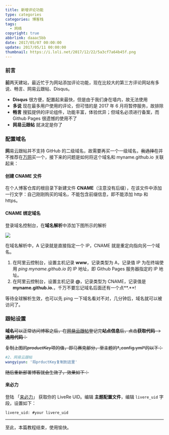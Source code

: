 ```yaml
---
title: 新增评论功能
type: categories
categories: 博客栈
tags:
  - 网络
copyright: true
abbrlink: daaac5bb
date: 2017/05/07 00:00:00
update: 2017/05/11 00:00:00
thumbnail: https://i.loli.net/2017/12/22/5a3cf7a64b45f.png
---
```


### 前言

**前**两天建站，最近忙于为网站添加评论功能，现在比较大的第三方评论网站有多说、畅言、网易云跟帖、Disqus。

- **Disqus**	很方便，配置起来最快，但是由于我们身在墙内，故无法使用
- **多说**    现在最多用户使用的评论，但可惜的是 2017 年 6 月将暂停服务，故排除
- **畅言**    搜狐提供的评论组件，功能丰富，体验优异；但域名必须进行备案，而 Github Pages 很遗憾的使用不了
- **网易云跟帖**   就决定是你了

<!-- more -->

### 配置域名

**网**易云跟帖并不支持 GitHub 的二级域名，故需要再买一个一级域名，~~我选择在~~并不推荐在[万网](https://wanwang.aliyun.com/)买一个，接下来的问题是如何将这个域名和 myname.github.io 关联起来：

#### 创建 CNAME 文件

在个人博客仓库的根目录下新建文件 **CNAME**（注意没有后缀），在该文件中添加一行文字：自己刚刚购买的域名，不能包含前缀信息，即不能添加 http 和 https。

#### CNAME 绑定域名

登录域名控制台，在**域名解析**中添加下图所示的解析

![](https://ws1.sinaimg.cn/large/ba22af52gy1ffhangydo0j217b05w0t7.jpg)

在域名解析中，A 记录就是直接指定一个 IP，CNAME 就是重定向指向另一个域名。

1. 在阿里云控制台，设置主机记录 **www**，记录类型为 A，记录值 IP 为在终端使用 *ping myname.github.io* 的 IP 地址，即 Github Pages 服务器指定的 IP 地址。
2. 在阿里云控制台，设置主机记录 **@**，记录类型为 CNAME，记录值是 **myname.github.io.**，千万不要忘记域名后面还有一个点**.**!


等待全球解析生效，也可以先 ping 一下域名看对不对，几分钟后，域名就可以被访问了。

### 跟帖设置

~~**域名**可以正常访问博客之后，在[网易云跟帖](https://manage.gentie.163.com/#/code)登记完**站点信息**后，点击**获取代码**-->**通用代码**：~~

~~复制上图的*productKey*项的值，即马赛克部分，至主题的*_config.yml*的以下：~~

```yaml
#2、网易云跟帖
wangyiyun: '将prductKey复制到这里'
```

~~随后重新部署博客就会生效了，效果如下：~~

#### 来必力

登陆 「[来必力](https://livere.com/)」 获取你的 LiveRe UID。编辑 **主题配置文件**，编辑 `livere_uid` 字段，设置如下：

```
livere_uid: #your livere_uid
```

---

至此，本篇教程结束，使用愉快。
